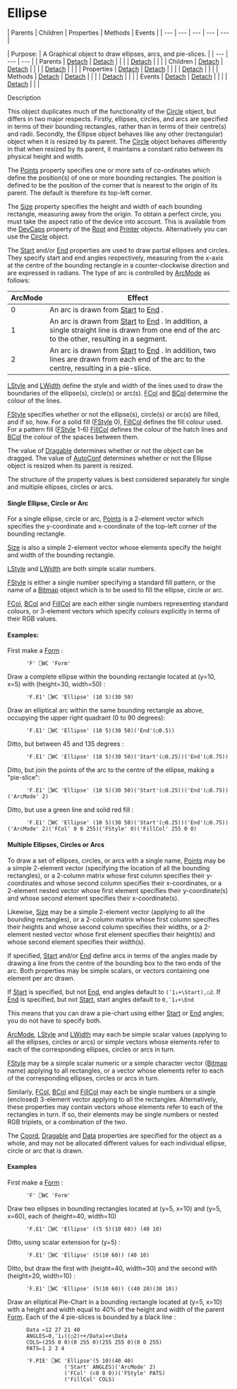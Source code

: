 




<h1 class="heading"><span class="name">Ellipse</span></h1>
| Parents | Children | Properties | Methods | Events |
| --- | --- | --- | --- | ---  |

| Purpose: | A Graphical object to draw ellipses, arcs, and pie-slices. |
| --- | --- | ---  |
| Parents | [Detach](../a-z/detach.md) | [Detach](../a-z/detach.md) |  |  |
| [Detach](../a-z/detach.md) |  |  |
| Children | [Detach](../a-z/detach.md) | [Detach](../a-z/detach.md) |  |  |
| [Detach](../a-z/detach.md) |  |  |
| Properties | [Detach](../a-z/detach.md) | [Detach](../a-z/detach.md) |  |  |
| [Detach](../a-z/detach.md) |  |  |
| Methods | [Detach](../a-z/detach.md) | [Detach](../a-z/detach.md) |  |  |
| [Detach](../a-z/detach.md) |  |  |
| Events | [Detach](../a-z/detach.md) | [Detach](../a-z/detach.md) |  |  |
| [Detach](../a-z/detach.md) |  |  |


Description


This object duplicates much of the functionality of the [Circle](../a-z/circle.md) object, but differs in two major respects. Firstly, ellipses, circles, and arcs
are specified in terms of their bounding rectangles, rather than in terms
of their centre(s) and radii. Secondly, the Ellipse object behaves like any
other (rectangular) object when it is resized by its parent. The [Circle](../a-z/circle.md) object behaves differently in that when resized by its parent, it maintains a
constant ratio between its physical height and width.



The [Points](../a-z/points.md) property specifies one or more
sets of co-ordinates which define the position(s) of one or more bounding
rectangles. The position is defined to be the position of the corner that is nearest to the origin of its parent. The default is therefore its top-left corner.


The [Size](../a-z/size.md) property specifies the height and
width of each bounding rectangle, measuring away from the origin. To obtain a
perfect circle, you must take the aspect ratio of the device into
account. This is available from the [DevCaps](../a-z/devcaps.md) property of the [Root](../a-z/root.md) and [Printer](../a-z/printer.md) objects. Alternatively you can use the [Circle](../a-z/circle.md) object.


The [Start](../a-z/start.md) and/or [End](../a-z/end.md) properties are used to draw partial ellipses and circles. They specify start and
end angles respectively, measuring from the x-axis at the centre of the bounding
rectangle in a counter-clockwise direction and are expressed in radians. The
type of arc is controlled by [ArcMode](../a-z/arcmode.md) as
follows:

| ArcMode | Effect |
| --- | ---  |
| 0 | An arc is drawn from [Start](../a-z/start.md) to [End](../a-z/end.md) . |
| 1 | An arc is drawn from [Start](../a-z/start.md) to [End](../a-z/end.md) .       In addition, a single straight line is drawn from one end of the arc to       the other, resulting in a segment. |
| 2 | An arc is drawn from [Start](../a-z/start.md) to [End](../a-z/end.md) .       In addition, two lines are drawn from each end of the arc to the centre,       resulting in a pie-slice. |


[LStyle](../a-z/lstyle.md) and [LWidth](../a-z/lwidth.md) define the style and width of the lines used to draw the boundaries of the
ellipse(s), circle(s) or arc(s). [FCol](../a-z/fcol.md) and [BCol](../a-z/bcol.md) determine the colour of the lines.


[FStyle](../a-z/fstyle.md) specifies whether or not the
ellipse(s), circle(s) or arc(s) are filled, and if so, how. For a solid fill ([FStyle](../a-z/fstyle.md) 0), [FillCol](../a-z/fillcol.md) defines the fill colour used.
For a pattern fill ([FStyle](../a-z/fstyle.md) 1-6) [FillCol](../a-z/fillcol.md) defines the colour of the hatch lines and [BCol](../a-z/bcol.md) the colour of the spaces between them.


The value of [Dragable](../a-z/dragable.md) determines
whether or not the object can be dragged. The value of [AutoConf](../a-z/autoconf.md) determines whether or not the Ellipse object is resized when its parent is
resized.


The structure of the property values is best considered separately for single
and multiple ellipses, circles or arcs.

#### Single Ellipse, Circle or Arc


For a single ellipse, circle or arc, [Points](../a-z/points.md) is a 2-element vector which specifies the y-coordinate and x-coordinate of the
top-left corner of the bounding rectangle.


[Size](../a-z/size.md) is also a simple 2-element vector
whose elements specify the height and width of the bounding rectangle.


[LStyle](../a-z/lstyle.md) and [LWidth](../a-z/lwidth.md) are both simple scalar numbers.


[FStyle](../a-z/fstyle.md) is either a single number
specifying a standard fill pattern, or the name of a [Bitmap](../a-z/bitmap.md) object which is to be used to fill the ellipse, circle or arc.


[FCol](../a-z/fcol.md), [BCol](../a-z/bcol.md) and [FillCol](../a-z/fillcol.md) are each either single numbers
representing standard colours, or 3-element vectors which specify colours
explicitly in terms of their RGB values.

#### Examples:


First make a [Form](../a-z/form.md) :
```apl
      'F' ⎕WC 'Form'
```


Draw a complete ellipse within the bounding rectangle located at (y=10, x=5)
with (height=30, width=50) :
```apl
      'F.E1' ⎕WC 'Ellipse' (10 5)(30 50)
```


Draw an elliptical arc within the same bounding rectangle as above, occupying
the upper right quadrant (0 to 90 degrees):
```apl
      'F.E1' ⎕WC 'Ellipse' (10 5)(30 50)('End'(○0.5))
```


Ditto, but between 45 and 135 degrees :
```apl
      'F.E1' ⎕WC 'Ellipse' (10 5)(30 50)('Start'(○0.25))('End'(○0.75))
```


Ditto, but join the points of the arc to the centre of the ellipse, making a
"pie-slice":
```apl
      'F.E1' ⎕WC 'Ellipse' (10 5)(30 50)('Start'(○0.25))('End'(○0.75))('ArcMode' 2)
```


Ditto, but use a green line and solid red fill :
```apl
      'F.E1' ⎕WC 'Ellipse' (10 5)(30 50)('Start'(○0.25))('End'(○0.75))('ArcMode' 2)('FCol' 0 0 255)('FStyle' 0)('FillCol' 255 0 0)
```

#### Multiple Ellipses, Circles or Arcs


To draw a set of ellipses, circles, or arcs with a single name, [Points](../a-z/points.md) may be a simple 2-element vector (specifying the location of all the bounding
rectangles), or a 2-column matrix whose first column specifies their
y-coordinates and whose second column specifies their x-coordinates, or a
2-element nested vector whose first element specifies their y-coordinate(s) and
whose second element specifies their x-coordinate(s).


Likewise, [Size](../a-z/size.md) may be a simple 2-element
vector (applying to all the bounding rectangles), or a 2-column matrix
whose first column specifies their heights and whose second column specifies
their widths, or a 2-element nested vector whose first element specifies
their height(s) and whose second element specifies their width(s).


If specified, [Start](../a-z/start.md) and/or [End](../a-z/end.md) define arcs in terms of the angles made by drawing a line from the centre of the
bounding box to the two ends of the arc. Both properties may be simple scalars,
or vectors containing one element per arc drawn.


If [Start](../a-z/start.md) is specified, but not [End](../a-z/end.md),
end angles default to `(¯1↓+\Start),○2`.
If [End](../a-z/end.md) is specified, but not [Start](../a-z/start.md),
start angles default to `0,¯1↓+\End`


This means that you can draw a pie-chart using either [Start](../a-z/start.md) or [End](../a-z/end.md) angles; you do not have to specify both.


[ArcMode](../a-z/arcmode.md), [LStyle](../a-z/lstyle.md) and [LWidth](../a-z/lwidth.md) may each be simple scalar values
(applying to all the ellipses, circles or arcs) or simple vectors whose elements
refer to each of the corresponding ellipses, circles or arcs in turn.


[FStyle](../a-z/fstyle.md) may be a simple scalar numeric or
a simple character vector ([Bitmap](../a-z/bitmap.md) name)
applying to all rectangles, or a vector whose elements refer to each of the
corresponding ellipses, circles or arcs in turn.


Similarly, [FCol](../a-z/fcol.md), [BCol](../a-z/bcol.md) and [FillCol](../a-z/fillcol.md) may each be single numbers or a
single (enclosed) 3-element vector applying to all the rectangles.
Alternatively, these properties may contain vectors whose elements refer to each
of the rectangles in turn. If so, their elements may be single numbers or nested
RGB triplets, or a combination of the two.


The [Coord](../a-z/coord.md), [Dragable](../a-z/dragable.md) and [Data](../a-z/data.md) properties are specified for the
object as a whole, and may not be allocated different values for each individual
ellipse, circle or arc that is drawn.

#### Examples


First make a [Form](../a-z/form.md) :
```apl
      'F' ⎕WC 'Form'
```


Draw two ellipses in bounding rectangles located at (y=5, x=10) and (y=5,
x=60), each of (height=40, width=10)
```apl
      'F.E1' ⎕WC 'Ellipse' ((5 5)(10 60)) (40 10)
```


Ditto, using scalar extension for (y=5) :
```apl
      'F.E1' ⎕WC 'Ellipse' (5(10 60)) (40 10)
```


Ditto, but draw the first with (height=40, width=30) and the second with
(height=20, width=10) :
```apl
      'F.E1' ⎕WC 'Ellipse' (5(10 60)) ((40 20)(30 10))
```


Draw an elliptical Pie-Chart in a bounding rectangle located at (y=5, x=10)
with a height and width equal to 40% of the height and width of the parent [Form](../a-z/form.md).
Each of the 4 pie-slices is bounded by a black line :
```apl
      Data ←12 27 21 40
      ANGLES←0,¯1↓((○2)÷+/Data)×+\Data
      COLS←(255 0 0)(0 255 0)(255 255 0)(0 0 255)
      PATS←1 2 3 4

      'F.PIE' ⎕WC 'Ellipse'(5 10)(40 40)
                  ('Start' ANGLES)('ArcMode' 2)
                  ('FCol' (⊂0 0 0))('FStyle' PATS)
                  ('FillCol' COLS)
```


